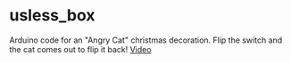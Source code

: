 # usless_box
Arduino code for an "Angry Cat" christmas decoration. Flip the switch and the cat comes out to flip it back! [Video](https://youtube.com/shorts/2azqBDrbNJw)
